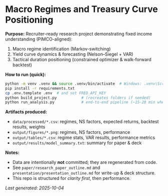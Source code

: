 # Macro Regimes and Treasury Curve Positioning

**Purpose:** Recruiter-ready research project demonstrating fixed income understanding (PIMCO-aligned):  
1) Macro regime identification (Markov-switching)  
2) Yield curve dynamics & forecasting (Nelson–Siegel + VAR)  
3) Tactical duration positioning (constrained optimizer & walk-forward backtest)

**How to run (quick):**
```bash
python -m venv .venv && source .venv/bin/activate  # Windows: .venv\Scripts\activate
pip install -r requirements.txt
cp .env.template .env  # and set FRED_API_KEY
python build_project.py           # (recreates folders if needed)
python run_analysis.py            # end-to-end pipeline (~15-20 min when data present)
```

**Artifacts produced:**
- `data/processed/*.csv`: regimes, NS factors, expected returns, backtest results, weights
- `output/figures/*.png`: regimes, NS factors, performance
- `output/tables/*.csv`: regime stats, VAR results, performance metrics
- `output/results/model_summary.txt`: summary for paper & deck

**Notes:**
- Data are intentionally **not** committed; they are regenerated from code.
- See `paper/research_paper_outline.md` and `presentation/presentation_outline.md` for write-up & deck structure.
- This repo is structured for *clarity first*, then performance.

_Last generated: 2025-10-04_
